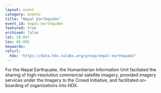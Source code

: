 ```yaml
---
layout: event
category: events
title: "Nepal Earthquake"
event_id: nepal-earthquake 
featured: true
archived: false
lat: 28.087
lon: 86.092
keywords:
refurl:
  hdx: "https://data.hdx.rwlabs.org/group/nepal-earthquake"
---
```

For the Nepal Earthquake, the Humanitarian Information Unit faciliated the sharing of high-resolution commercial satellite imagery, provided imagery services under the Imagery to the Crowd Initiative, and facilitated on-boarding of organizations into HDX.
